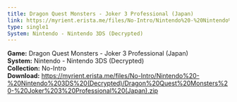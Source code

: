 ```yaml
---
title: Dragon Quest Monsters - Joker 3 Professional (Japan)
link: https://myrient.erista.me/files/No-Intro/Nintendo%20-%20Nintendo%203DS%20(Decrypted)/Dragon%20Quest%20Monsters%20-%20Joker%203%20Professional%20(Japan).zip
type: single1
System: Nintendo - Nintendo 3DS (Decrypted)
---
```

<b>Game:</b> Dragon Quest Monsters - Joker 3 Professional (Japan)<br>
<b>System:</b> Nintendo - Nintendo 3DS (Decrypted)<br>
<b>Collection:</b> No-Intro<br>
<b>Download:</b> https://myrient.erista.me/files/No-Intro/Nintendo%20-%20Nintendo%203DS%20(Decrypted)/Dragon%20Quest%20Monsters%20-%20Joker%203%20Professional%20(Japan).zip